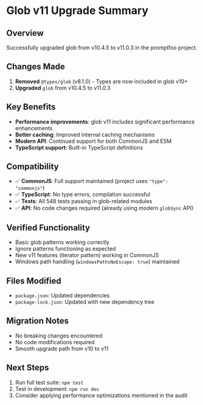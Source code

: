 # Glob v11 Upgrade Summary

## Overview
Successfully upgraded glob from v10.4.5 to v11.0.3 in the promptfoo project.

## Changes Made
1. **Removed** `@types/glob` (v8.1.0) - Types are now included in glob v10+
2. **Upgraded** `glob` from v10.4.5 to v11.0.3

## Key Benefits
- **Performance improvements**: glob v11 includes significant performance enhancements
- **Better caching**: Improved internal caching mechanisms
- **Modern API**: Continued support for both CommonJS and ESM
- **TypeScript support**: Built-in TypeScript definitions

## Compatibility
- ✅ **CommonJS**: Full support maintained (project uses `"type": "commonjs"`)
- ✅ **TypeScript**: No type errors, compilation successful
- ✅ **Tests**: All 548 tests passing in glob-related modules
- ✅ **API**: No code changes required (already using modern `globSync` API)

## Verified Functionality
- Basic glob patterns working correctly
- Ignore patterns functioning as expected
- New v11 features (iterator pattern) working in CommonJS
- Windows path handling (`windowsPathsNoEscape: true`) maintained

## Files Modified
- `package.json`: Updated dependencies
- `package-lock.json`: Updated with new dependency tree

## Migration Notes
- No breaking changes encountered
- No code modifications required
- Smooth upgrade path from v10 to v11

## Next Steps
1. Run full test suite: `npm test`
2. Test in development: `npm run dev`
3. Consider applying performance optimizations mentioned in the audit 